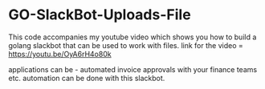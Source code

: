 # GO-SlackBot-Uploads-File
This code accompanies my youtube video which shows you how to build a golang slackbot that can be used to work with files.
link for the video = https://youtu.be/OyA6rH4o80k

applications can be - automated invoice approvals with your finance teams etc. automation can be done with this slackbot.
